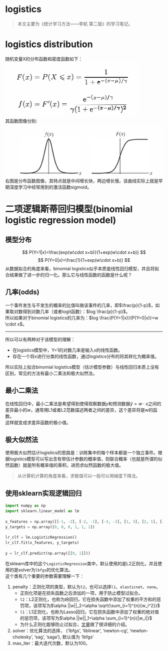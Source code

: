    # logistics
>本文主要为《统计学习方法——李航 第二版》的学习笔记。  

# logistics distribution 
随机变量X的分布函数和密度函数如下：  
![](logistics/141036.png)  
其函数图像分别:  
![](logistics/141313.png)  
右图是分布函数图像，其特点就是中间增长快，两边增长慢。该曲线实际上就是早期深度学习中经常用到的激活函数sigmoid。

# 二项逻辑斯蒂回归模型(binomial logistic regression model)
## 模型分布
$$
P(Y=1|x)=\frac{exp(w\cdot x+b)}{1+exp(w\cdot x+b)}  
$$
$$
P(Y=0|x)=\frac{1}{1+exp(w\cdot x+b)}
$$ 
从数据拟合的角度来看，binomial logistics似乎本质是线性回归模型，并且将拟合结果做了进一步的归一化。那么它与线性函数的函数是什么呢？

## 几率(odds)
一个事件发生与不发生的概率的比值叫做该事件的几率，即$\frac{p}{1-p}$，如果取对数得到对数几率（或者logit函数）：$log \frac{p}{1-p}$。  
所以如果对于binomial logistics的几率为：$log \frac{P(Y=1|x)}{P(Y=0|x)}=w \cdot x$。  

---
所以可以有两种对于该模型的理解：
- 在logistics模型中，Y=1的对数几率是输入x的线性函数。
- 存在一个将$x$进行分类的线性函数，通过logistics分布的将其转化为概率值。  

所以实际上拟合binomial logistics模型（估计模型参数）与线性回归本质上没有区别，常见的方法有最小二乘法和极大似然法。  

## 最小二乘法  
在线性回归中，最小二乘法是希望得到使得观察数据$y$和预测数据$\hat{y}=w \cdot x$之间的差异最小的$w$，通常用L1或者L2范数描述两者之间的差异，这个差异将是$w$的函数。  
这样就变成求差异函数的极小值。  

## 极大似然法  
使用极大似然估计logistics的思路是：训练集中的每个样本都是一个独立事件。根据logistics模型可以写出含有带估计参数的概率值，则联合概率（也就是所谓的似然函数）就是所有概率值的乘积。进而求似然函数的极大值。  

> 从计算机计算的角度来看，求极值可以一般可以用梯度下降法。  

## 使用sklearn实现逻辑回归
```python 
import numpy as np 
import sklearn.linear_model as lm 

x_features = np.array([[-1, -2], [-2, -1], [-3, -2], [1, 3], [2, 1], [3, 2]])
y_targets = np.array([0, 0, 0, 1, 1, 1]) 

lr_clf = lm.LogisticRegression()
lr_clf.fit(x_features, y_targets)

y = lr_clf.predict(np.array([[0, 1]]))
```
在sklearn库中的这个`LogisticRegression`类中，默认使用的是L2正则化，并且使用的是solver为`lbfgs`的优化算法。  
这个类有几个重要的参数需要理解一下：  
1. penalty：正则化项的类型，默认为`l2`，也可以选择`l1`、`elasticnet`、`none`。
   - 正则化项是在损失函数之后添加的一项，用于防止模型过拟合。
   - `l2`：L2正则化，也称为岭回归，它在损失函数中添加了权重的平方和的惩罚项，该项写为$\alpha ||w||_2=\alpha \sqrt{\sum_{i=1}^{n}{w_i^2}}$
   - `l1`：L1正则化，也称为Lasso回归，它在损失函数中添加了权重的绝对值的惩罚项，该项写为$\alpha ||w||_1=\alpha \sum_{i=1}^{n}{|w_i|}$
   - 为什么正则化能够防止过拟合，[文章](https://blog.csdn.net/zlrai5895/article/details/84947942)做了很详细的介绍。  
2. solver：优化算法的选择， {‘lbfgs’, ‘liblinear’, ‘newton-cg’, ‘newton-cholesky’, ‘sag’, ‘saga’}, 默认值为 ‘lbfgs’
3. max_iter：最大迭代次数，默认为100。